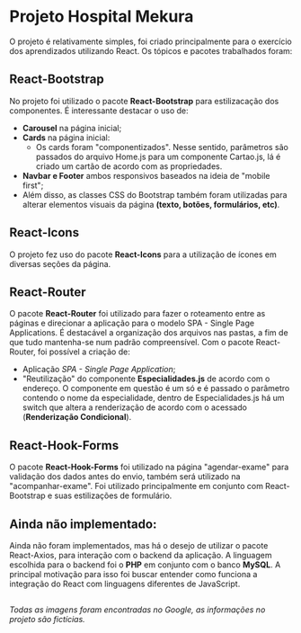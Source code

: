 # Projeto Hospital Mekura

O projeto é relativamente simples, foi criado principalmente para o exercício dos aprendizados utilizando React. Os tópicos e pacotes trabalhados foram:

## React-Bootstrap

No projeto foi utilizado o pacote **React-Bootstrap** para estilizacação dos componentes. É interessante destacar o uso de:
- **Carousel** na página inicial;
- **Cards** na página inicial:
  - Os cards foram "componentizados". Nesse sentido, parâmetros são passados do arquivo Home.js para um componente Cartao.js, lá é criado um cartão de acordo com as propriedades.
- **Navbar e Footer** ambos responsivos baseados na ideia de "mobile first";
- Além disso, as classes CSS do Bootstrap também foram utilizadas para alterar elementos visuais da página **(texto, botões, formulários, etc)**.

## React-Icons

O projeto fez uso do pacote **React-Icons** para a utilização de ícones em diversas seções da página.

## React-Router

O pacote **React-Router** foi utilizado para fazer o roteamento entre as páginas e direcionar a aplicação para o modelo SPA - Single Page Applications. É destacável a organização dos arquivos nas pastas, a fim de que tudo mantenha-se num padrão compreensível. Com o pacote React-Router, foi possível a criação de:
- Aplicação *SPA - Single Page Application*;
- "Reutilização" do componente **Especialidades.js** de acordo com o endereço. O componente em questão é um só e é passado o parâmetro contendo o nome da especialidade, dentro de Especialidades.js há um switch que altera a renderização de acordo com o acessado (**Renderização Condicional**).

## React-Hook-Forms

O pacote **React-Hook-Forms** foi utilizado na página "agendar-exame" para validação dos dados antes do envio, também será utilizado na "acompanhar-exame". Foi utilizado principalmente em conjunto com React-Bootstrap e suas estilizações de formulário.

## Ainda não implementado:

Ainda não foram implementados, mas há o desejo de utilizar o pacote React-Axios, para interação com o backend da aplicação. A linguagem escolhida para o backend foi o **PHP** em conjunto com o banco **MySQL**. A principal motivação para isso foi buscar entender como funciona a integração do React com linguagens diferentes de JavaScript.

##

*Todas as imagens foram encontradas no Google, as informações no projeto são fictícias.*
